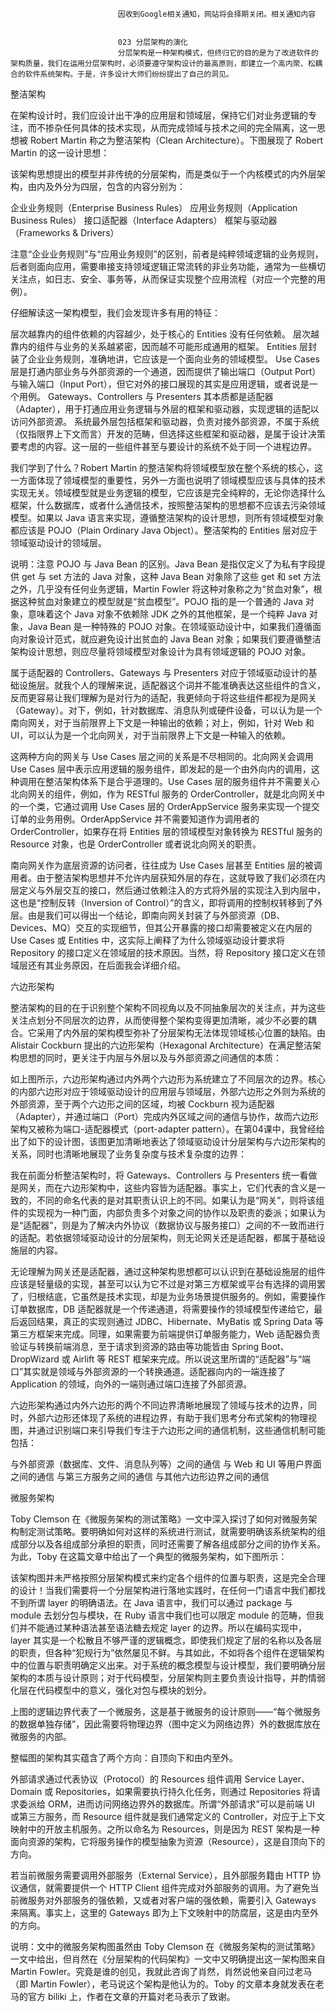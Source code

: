 
                            
                            因收到Google相关通知，网站将会择期关闭。相关通知内容
                            
                            
                            023 分层架构的演化
                            分层架构是一种架构模式，但终归它的目的是为了改进软件的架构质量，我们在运用分层架构时，必须要遵守架构设计的最高原则，即建立一个高内聚、松耦合的软件系统架构。于是，许多设计大师们纷纷提出了自己的洞见。

整洁架构

在架构设计时，我们应设计出干净的应用层和领域层，保持它们对业务逻辑的专注，而不掺杂任何具体的技术实现，从而完成领域与技术之间的完全隔离，这一思想被 Robert Martin 称之为整洁架构（Clean Architecture）。下图展现了 Robert Martin 的这一设计思想：



该架构思想提出的模型并非传统的分层架构，而是类似于一个内核模式的内外层架构，由内及外分为四层，包含的内容分别为：


企业业务规则（Enterprise Business Rules）
应用业务规则（Application Business Rules）
接口适配器（Interface Adapters）
框架与驱动器（Frameworks & Drivers）


注意“企业业务规则”与“应用业务规则”的区别，前者是纯粹领域逻辑的业务规则，后者则面向应用，需要串接支持领域逻辑正常流转的非业务功能，通常为一些横切关注点，如日志、安全、事务等，从而保证实现整个应用流程（对应一个完整的用例）。

仔细解读这一架构模型，我们会发现许多有用的特征：


层次越靠内的组件依赖的内容越少，处于核心的 Entities 没有任何依赖。
层次越靠内的组件与业务的关系越紧密，因而越不可能形成通用的框架。
Entities 层封装了企业业务规则，准确地讲，它应该是一个面向业务的领域模型。
Use Cases 层是打通内部业务与外部资源的一个通道，因而提供了输出端口（Output Port）与输入端口（Input Port），但它对外的接口展现的其实是应用逻辑，或者说是一个用例。
Gateways、Controllers 与 Presenters 其本质都是适配器（Adapter），用于打通应用业务逻辑与外层的框架和驱动器，实现逻辑的适配以访问外部资源。
系统最外层包括框架和驱动器，负责对接外部资源，不属于系统（仅指限界上下文而言）开发的范畴，但选择这些框架和驱动器，是属于设计决策要考虑的内容。这一层的一些组件甚至与要设计的系统不处于同一个进程边界。


我们学到了什么？Robert Martin 的整洁架构将领域模型放在整个系统的核心，这一方面体现了领域模型的重要性，另外一方面也说明了领域模型应该与具体的技术实现无关。领域模型就是业务逻辑的模型，它应该是完全纯粹的，无论你选择什么框架，什么数据库，或者什么通信技术，按照整洁架构的思想都不应该去污染领域模型。如果以 Java 语言来实现，遵循整洁架构的设计思想，则所有领域模型对象都应该是 POJO（Plain Ordinary Java Object）。整洁架构的 Entities 层对应于领域驱动设计的领域层。

说明：注意 POJO 与 Java Bean 的区别。Java Bean 是指仅定义了为私有字段提供 get 与 set 方法的 Java 对象，这种 Java Bean 对象除了这些 get 和 set 方法之外，几乎没有任何业务逻辑，Martin Fowler 将这种对象称之为“贫血对象”，根据这种贫血对象建立的模型就是“贫血模型”。POJO 指的是一个普通的 Java 对象，意味着这个 Java 对象不依赖除 JDK 之外的其他框架，是一个纯粹 Java 对象，Java Bean 是一种特殊的 POJO 对象。在领域驱动设计中，如果我们遵循面向对象设计范式，就应避免设计出贫血的 Java Bean 对象；如果我们要遵循整洁架构设计思想，则应尽量将领域模型对象设计为具有领域逻辑的 POJO 对象。

属于适配器的 Controllers、Gateways 与 Presenters 对应于领域驱动设计的基础设施层。就我个人的理解来说，适配器这个词并不能准确表达这些组件的含义，反而更容易让我们理解为是对行为的适配，我更倾向于将这些组件都视为是网关（Gateway）。对下，例如，针对数据库、消息队列或硬件设备，可以认为是一个南向网关，对于当前限界上下文是一种输出的依赖；对上，例如，针对 Web 和 UI，可以认为是一个北向网关，对于当前限界上下文是一种输入的依赖。

这两种方向的网关与 Use Cases 层之间的关系是不尽相同的。北向网关会调用 Use Cases 层中表示应用逻辑的服务组件，即发起的是一个由外向内的调用，这种调用在整洁架构体系下是合乎道理的。Use Cases 层的服务组件并不需要关心北向网关的组件，例如，作为 RESTful 服务的 OrderController，就是北向网关中的一个类，它通过调用 Use Cases 层的 OrderAppService 服务来实现一个提交订单的业务用例。OrderAppService 并不需要知道作为调用者的 OrderController，如果存在将 Entities 层的领域模型对象转换为 RESTful 服务的 Resource 对象，也是 OrderController 或者说北向网关的职责。

南向网关作为底层资源的访问者，往往成为 Use Cases 层甚至 Entities 层的被调用者。由于整洁架构思想并不允许内层获知外层的存在，这就导致了我们必须在内层定义与外层交互的接口，然后通过依赖注入的方式将外层的实现注入到内层中，这也是“控制反转（Inversion of Control）”的含义，即将调用的控制权转移到了外层。由是我们可以得出一个结论，即南向网关封装了与外部资源（DB、Devices、MQ）交互的实现细节，但其公开暴露的接口却需要被定义在内层的 Use Cases 或 Entities 中，这实际上阐释了为什么领域驱动设计要求将 Repository 的接口定义在领域层的技术原因。当然，将 Repository 接口定义在领域层还有其业务原因，在后面我会详细介绍。

六边形架构

整洁架构的目的在于识别整个架构不同视角以及不同抽象层次的关注点，并为这些关注点划分不同层次的边界，从而使得整个架构变得更加清晰，减少不必要的耦合。它采用了内外层的架构模型弥补了分层架构无法体现领域核心位置的缺陷。由 Alistair Cockburn 提出的六边形架构（Hexagonal Architecture）在满足整洁架构思想的同时，更关注于内层与外层以及与外部资源之间通信的本质：



如上图所示，六边形架构通过内外两个六边形为系统建立了不同层次的边界。核心的内部六边形对应于领域驱动设计的应用层与领域层，外部六边形之外则为系统的外部资源，至于两个六边形之间的区域，均被 Cockburn 视为适配器（Adapter），并通过端口（Port）完成内外区域之间的通信与协作，故而六边形架构又被称为端口-适配器模式（port-adapter pattern）。在第04课中，我曾经给出了如下的设计图，该图更加清晰地表达了领域驱动设计分层架构与六边形架构的关系，同时也清晰地展现了业务复杂度与技术复杂度的边界：



我在前面分析整洁架构时，将 Gateways、Controllers 与 Presenters 统一看做是网关，而在六边形架构中，这些内容皆为适配器。事实上，它们代表的含义是一致的，不同的命名代表的是对其职责认识上的不同。如果认为是“网关”，则将该组件的实现视为一种门面，内部负责多个对象之间的协作以及职责的委派；如果认为是“适配器”，则是为了解决内外协议（数据协议与服务接口）之间的不一致而进行的适配。若依据领域驱动设计的分层架构，则无论网关还是适配器，都属于基础设施层的内容。

无论理解为网关还是适配器，通过这种架构思想都可以认识到在基础设施层的组件应该是轻量级的实现，甚至可以认为它不过是对第三方框架或平台有选择的调用罢了，归根结底，它虽然是技术实现，却是为业务场景提供服务的。例如，需要操作订单数据库，DB 适配器就是一个传递通道，将需要操作的领域模型传递给它，最后返回结果，真正的实现则通过 JDBC、Hibernate、MyBatis 或 Spring Data 等第三方框架来完成。同理，如果需要为前端提供订单服务能力，Web 适配器负责验证与转换前端消息，至于请求到资源的路由等功能皆由 Spring Boot、DropWizard 或 Airlift 等 REST 框架来完成。所以说这里所谓的“适配器”与“端口”其实就是领域与外部资源的一个转换通道。适配器向内的一端连接了 Application 的领域，向外的一端则通过端口连接了外部资源。

六边形架构通过内外六边形的两个不同边界清晰地展现了领域与技术的边界，同时，外部六边形还体现了系统的进程边界，有助于我们思考分布式架构的物理视图，并通过识别端口来引导我们专注于六边形之间的通信机制，这些通信机制可能包括：


与外部资源（数据库、文件、消息队列等）之间的通信
与 Web 和 UI 等用户界面之间的通信
与第三方服务之间的通信
与其他六边形边界之间的通信


微服务架构

Toby Clemson 在《微服务架构的测试策略》一文中深入探讨了如何对微服务架构制定测试策略。要明确如何对这样的系统进行测试，就需要明确该系统架构的组成部分以及各组成部分承担的职责，同时还需要了解各组成部分之间的协作关系。为此，Toby 在这篇文章中给出了一个典型的微服务架构，如下图所示：



该架构图并未严格按照分层架构模式来约定各个组件的位置与职责，这是完全合理的设计！当我们需要将一个分层架构进行落地实践时，在任何一门语言中我们都找不到所谓 layer 的明确语法。在 Java 语言中，我们可以通过 package 与 module 去划分包与模块，在 Ruby 语言中我们也可以限定 module 的范畴，但我们并不能通过某种语法甚至语法糖去规定 layer 的边界。所以在编码实现中，layer 其实是一个松散且不够严谨的逻辑概念，即使我们规定了层的名称以及各层的职责，但各种“犯规行为”依然屡见不鲜。与其如此，不如将各个组件在逻辑架构中的位置与职责明确定义出来。对于系统的概念模型与设计模型，我们要明确分层架构的本质与设计原则；对于代码模型，分层架构则主要负责设计指导，并酌情弱化层在代码模型中的意义，强化对包与模块的划分。

上图的逻辑边界代表了一个微服务，这是基于微服务的设计原则——“每个微服务的数据单独存储”，因此需要将物理边界（图中定义为网络边界）外的数据库放在微服务的内部。

整幅图的架构其实蕴含了两个方向：自顶向下和由内至外。

外部请求通过代表协议（Protocol）的 Resources 组件调用 Service Layer、Domain 或 Repositories，如果需要执行持久化任务，则通过 Repositories 将请求委派给 ORM，进而访问网络边界外的数据库。所谓“外部请求”可以是前端 UI 或第三方服务，而 Resource 组件就是我们通常定义的 Controller，对应于上下文映射中的开放主机服务。之所以命名为 Resources，则是因为 REST 架构是一种面向资源的架构，它将服务操作的模型抽象为资源（Resource），这是自顶向下的方向。

若当前微服务需要调用外部服务（External Service），且外部服务籍由 HTTP 协议通信，就需要提供一个 HTTP Client 组件完成对外部服务的调用。为了避免当前微服务对外部服务的强依赖，又或者对客户端的强依赖，需要引入 Gateways 来隔离。事实上，这里的 Gateways 即为上下文映射中的防腐层，这是由内至外的方向。

说明：文中的微服务架构图虽然由 Toby Clemson 在《微服务架构的测试策略》一文中给出，但肖然在《分层架构的代码架构》一文中又明确提出这一架构图来自 Martin Fowler。究竟是谁的创见，我就此咨询了肖然，肖然说他亲自问过老马（即 Martin Fowler），老马说这个架构是他认为的。Toby 的文章本身就发表在老马的官方 biliki 上，作者在文章的开篇对老马表示了致谢。

                        
                        
                            